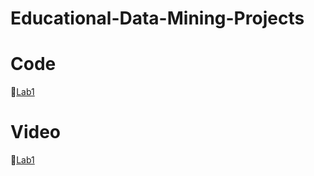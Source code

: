 # Educational-Data-Mining-Projects

# Code

📌[Lab1](https://github.com/KoJenKang/Educational-Data-Mining-Projects/blob/code-files/lab1.py)


# Video
📌[Lab1]()
